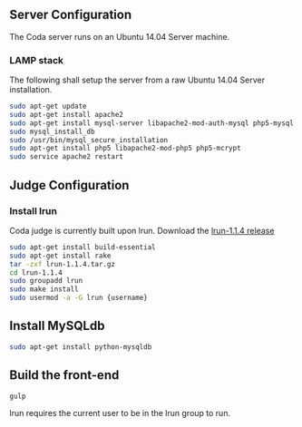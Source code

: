 ## Server Configuration
The Coda server runs on an Ubuntu 14.04 Server machine.

### LAMP stack
The following shall setup the server from a raw Ubuntu 14.04 Server installation.

```bash 
sudo apt-get update
sudo apt-get install apache2
sudo apt-get install mysql-server libapache2-mod-auth-mysql php5-mysql
sudo mysql_install_db
sudo /usr/bin/mysql_secure_installation
sudo apt-get install php5 libapache2-mod-php5 php5-mcrypt
sudo service apache2 restart
```

## Judge Configuration

### Install lrun
Coda judge is currently built upon lrun. 
Download the [lrun-1.1.4 release](https://github.com/quark-zju/lrun/archive/v1.1.4.tar.gz)

```bash
sudo apt-get install build-essential
sudo apt-get install rake
tar -zxf lrun-1.1.4.tar.gz
cd lrun-1.1.4
sudo groupadd lrun
sudo make install
sudo usermod -a -G lrun {username}
```

## Install MySQLdb
```bash
sudo apt-get install python-mysqldb
```

## Build the front-end
```bash
gulp
```

lrun requires the current user to be in the lrun group to run.
